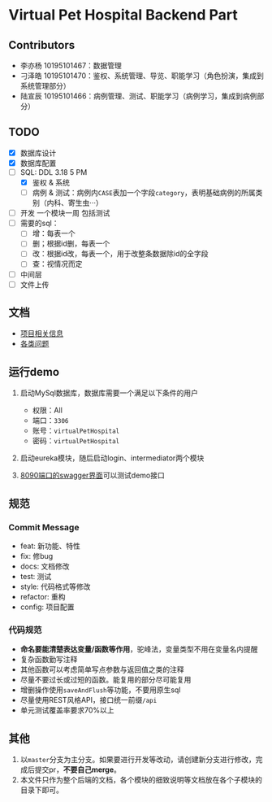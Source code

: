 <!--
 * @Author: pikapikapikaori pikapikapi_kaori@icloud.com
 * @Date: 2023-03-01 22:42:27
 * @LastEditors: pikapikapikaori pikapikapi_kaori@icloud.com
 * @LastEditTime: 2023-03-17 02:24:15
 * @FilePath: /virtualPetHospital-backend/README.md
 * @Description: 项目后端部分简介文件
-->
# Virtual Pet Hospital Backend Part

## Contributors

- 李亦杨 10195101467：数据管理
- 刁泽皓 10195101470：鉴权、系统管理、导览、职能学习（角色扮演，集成到系统管理部分）
- 陆宣辰 10195101466：病例管理、测试、职能学习（病例学习，集成到病例部分）

## TODO

- [X] 数据库设计
- [X] 数据库配置
- [ ] SQL: DDL 3.18 5 PM
  - [X] 鉴权 & 系统
  - [ ] 病例 & 测试：病例内`CASE`表加一个字段`category`，表明基础病例的所属类别（内科、寄生虫···）
- [ ] 开发 一个模块一周 包括测试
- [ ] 需要的sql：
  - [ ] 增：每表一个
  - [ ] 删；根据id删，每表一个
  - [ ] 改：根据id改，每表一个，用于改整条数据除id的全字段
  - [ ] 查：视情况而定
- [ ] 中间层
- [ ] 文件上传

## 文档

- [项目相关信息](./docs/ProjectInfo.md)
- [各类问题](./docs/QA.md)

## 运行demo

1. 启动MySql数据库，数据库需要一个满足以下条件的用户

   - 权限：All
   - 端口：`3306`
   - 账号：`virtualPetHospital`
   - 密码：`virtualPetHospital`

2. 启动eureka模块，随后启动login、intermediator两个模块
3. [8090端口的swagger界面](ocalhost:8090/swagger-ui/index.html)可以测试demo接口

## 规范

### Commit Message

- feat: 新功能、特性
- fix: 修bug
- docs: 文档修改
- test: 测试
- style: 代码格式等修改
- refactor: 重构
- config: 项目配置

### 代码规范

- **命名要能清楚表达变量/函数等作用**，驼峰法，变量类型不用在变量名内提醒
- 复杂函数勤写注释
- 其他函数可以考虑简单写点参数与返回值之类的注释
- 尽量不要过长或过短的函数。能复用的部分尽可能复用
- 增删操作使用`saveAndFlush`等功能，不要用原生sql
- 尽量使用REST风格API，接口统一前缀`/api`
- 单元测试覆盖率要求70%以上

## 其他

1. 以`master`分支为主分支。如果要进行开发等改动，请创建新分支进行修改，完成后提交pr，**不要自己merge**。
2. 本文件只作为整个后端的文档，各个模块的细致说明等文档放在各个子模块的目录下即可。
